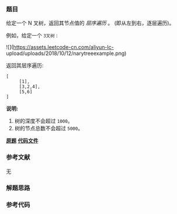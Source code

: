 ### 题目
给定一个 N 叉树，返回其节点值的 _层序遍历_ 。 (即从左到右，逐层遍历)。

例如，给定一个 `3叉树` :



![](https://assets.leetcode-cn.com/aliyun-lc-
upload/uploads/2018/10/12/narytreeexample.png)



返回其层序遍历:

    
    
    [
         [1],
         [3,2,4],
         [5,6]
    ]
    



**说明:**

  1. 树的深度不会超过 `1000`。
  2. 树的节点总数不会超过 `5000`。

 **[原题](https://leetcode-cn.com/problems/n-ary-tree-level-order-traversal/)**    **[代码文件]()**


### 参考文献
无

### 解题思路




### 参考代码

```go


```




